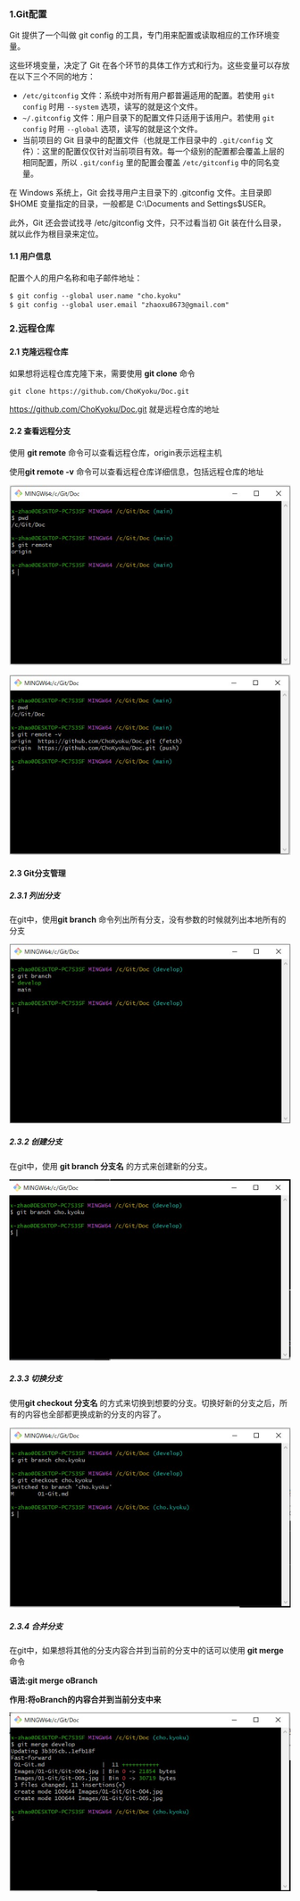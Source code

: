 ### 1.Git配置

Git 提供了一个叫做 git config 的工具，专门用来配置或读取相应的工作环境变量。

这些环境变量，决定了 Git 在各个环节的具体工作方式和行为。这些变量可以存放在以下三个不同的地方：

- `/etc/gitconfig` 文件：系统中对所有用户都普遍适用的配置。若使用 `git config` 时用 `--system` 选项，读写的就是这个文件。
- `~/.gitconfig` 文件：用户目录下的配置文件只适用于该用户。若使用 `git config` 时用 `--global` 选项，读写的就是这个文件。
- 当前项目的 Git 目录中的配置文件（也就是工作目录中的 `.git/config` 文件）：这里的配置仅仅针对当前项目有效。每一个级别的配置都会覆盖上层的相同配置，所以 `.git/config` 里的配置会覆盖 `/etc/gitconfig` 中的同名变量。

在 Windows 系统上，Git 会找寻用户主目录下的 .gitconfig 文件。主目录即 $HOME 变量指定的目录，一般都是 C:\Documents and Settings\$USER。

此外，Git 还会尝试找寻 /etc/gitconfig 文件，只不过看当初 Git 装在什么目录，就以此作为根目录来定位。

#### 1.1 用户信息

配置个人的用户名称和电子邮件地址：

```
$ git config --global user.name "cho.kyoku"
$ git config --global user.email "zhaoxu8673@gmail.com"
```



### 2.远程仓库

#### 2.1 克隆远程仓库

 如果想将远程仓库克隆下来，需要使用 **git clone** 命令

```
git clone https://github.com/ChoKyoku/Doc.git
```

https://github.com/ChoKyoku/Doc.git 就是远程仓库的地址



#### 2.2 查看远程分支

使用 **git remote** 命令可以查看远程仓库，origin表示远程主机

使用**git remote -v** 命令可以查看远程仓库详细信息，包括远程仓库的地址

![](Images\01-Git\Git-001.jpg)

![](Images\01-Git\Git-002.jpg)



#### 2.3 Git分支管理

##### 2.3.1 列出分支

在git中，使用**git branch** 命令列出所有分支，没有参数的时候就列出本地所有的分支

![](Images/01-Git/Git-003.jpg)

##### 2.3.2 创建分支

在git中，使用 **git branch 分支名** 的方式来创建新的分支。

![](Images\01-Git\Git-004.jpg)

##### 2.3.3 切换分支

使用**git checkout 分支名** 的方式来切换到想要的分支。切换好新的分支之后，所有的内容也全部都更换成新的分支的内容了。

![](Images\01-Git\Git-005.jpg)

##### 2.3.4 合并分支

在git中，如果想将其他的分支内容合并到当前的分支中的话可以使用 **git merge** 命令

**语法:git merge oBranch**

**作用:将oBranch的内容合并到当前分支中来**

![](Images\01-Git\Git-006.jpg)